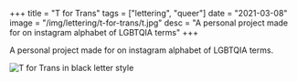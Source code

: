 +++
title = "T for Trans"
tags = ["lettering", "queer"]
date = "2021-03-08"
image = "/img/lettering/t-for-trans/t.jpg"
desc = "A personal project made for on instagram alphabet of LGBTQIA terms"
+++

A personal project made for on instagram alphabet of LGBTQIA terms.

![T for Trans in black letter style](/img/lettering/t-for-trans/t.jpg "T for Trans in black letter style")
